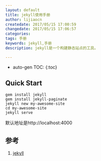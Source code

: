 ```yaml
---
layout: default
title: jekyll使用手册
author: lijiaocn
createdate: 2017/05/15 17:00:59
changedate: 2017/05/15 17:06:57
categories:
tags: 手册
keywords: jekyll,手册
description: jekyll是一个构建静态站点的工具。

---
```


* auto-gen TOC:
{:toc}

## Quick Start 

	gem install jekyll
	gem install jekyll-paginate
	jekyll new my-awesome-site
	cd my-awesome-site
	jekyll serve

默认地址是http://localhost:4000 

## 参考

1. [jekyll][1]

[1]: http://jekyll.com.cn/ "jekyll"

